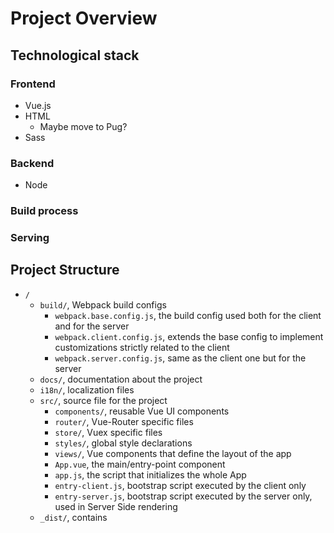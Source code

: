 # Project Overview

## Technological stack

### Frontend

* Vue.js
* HTML
	* Maybe move to Pug?
* Sass

### Backend

* Node

### Build process

### Serving

## Project Structure

* `/`
	* `build/`, Webpack build configs
		* `webpack.base.config.js`, the build config used both for the client and for the server
		* `webpack.client.config.js`, extends the base config to implement customizations strictly related to the client
		* `webpack.server.config.js`, same as the client one but for the server
	* `docs/`, documentation about the project
	* `i18n/`, localization files
	* `src/`, source file for the project
		* `components/`, reusable Vue UI components
		* `router/`, Vue-Router specific files
		* `store/`, Vuex specific files
		* `styles/`, global style declarations
		* `views/`, Vue components that define the layout of the app
		* `App.vue`, the main/entry-point component
		* `app.js`, the script that initializes the whole App
		* `entry-client.js`, bootstrap script executed by the client only
		* `entry-server.js`, bootstrap script executed by the server only, used in Server Side rendering
	* `_dist/`, contains
